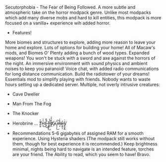 Secutorphobia - The Fear of Being Followed.
A more subtle and atmospheric take on the horror modpack genre. Unlike most modpacks which add many diverse mobs and hard to kill entities, this modpack is more focused on a vanilla+ experience wih added horror.

- Features!

More biomes and structures to explore, adding more reason to leave your home and explore.
Lots of options for building your home! All of Macaw's mods, and Biomes O' Plenty adding a bunch of wood types.
Expanded weapons! You won't be stuck with a sword and axe against the horrors of the night.
An immersive environment with sound physics and ambient noises to keep you paranoid!
Voice chat, with added radio communications for long distance communication. Build the radiotower of your dreams!
Essentials mod to simplify playing with friends. Nobody wants to waste hours setting up a dedicated server.
Multiple, not overly intrusive creatures:
- Cave Dweller
- Man From The Fog
- The Knocker
- Herobrine
...
T̸̮͚̀̋͘H̵̝͛̊̈͜E̵͓͕̔̃̅̚͜ ̴̧͚̝̥̽͘͜F̸̺̼̣̈́̊̚Ï̸̙̲̐̑͗̄G̵̡̍U̶̮͉͎̩͂͜͠Ŗ̴̥͋̒É̶͔͚̹̝S̸̫̬͖͓͇̍͗


- Recommendations
5-6 gigabytes of assigned RAM for a smooth experience.
Using Hysteria shaders (The modpack still works without them, though for best experience it is recommended.)
Keep brightness minimal, nights being hard to navigate is an intended feature, torches are your friend.
The Ability to read, which you seem to have! Bravo.
